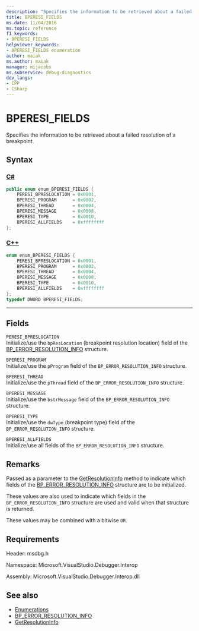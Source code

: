 ```yaml
---
description: "Specifies the information to be retrieved about a failed resolution of a breakpoint."
title: BPERESI_FIELDS
ms.date: 11/04/2016
ms.topic: reference
f1_keywords:
- BPERESI_FIELDS
helpviewer_keywords:
- BPERESI_FIELDS enumeration
author: maiak
ms.author: maiak
manager: mijacobs
ms.subservice: debug-diagnostics
dev_langs:
- CPP
- CSharp
---
```

# BPERESI_FIELDS

Specifies the information to be retrieved about a failed resolution of a breakpoint.

## Syntax

### [C#](#tab/csharp)
```csharp
public enum enum_BPERESI_FIELDS {
    PERESI_BPRESLOCATION = 0x0001,
    BPERESI_PROGRAM      = 0x0002,
    BPERESI_THREAD       = 0x0004,
    BPERESI_MESSAGE      = 0x0008,
    BPERESI_TYPE         = 0x0010,
    BPERESI_ALLFIELDS    = 0xffffffff
};
```
### [C++](#tab/cpp)
```cpp
enum enum_BPERESI_FIELDS {
    PERESI_BPRESLOCATION = 0x0001,
    BPERESI_PROGRAM      = 0x0002,
    BPERESI_THREAD       = 0x0004,
    BPERESI_MESSAGE      = 0x0008,
    BPERESI_TYPE         = 0x0010,
    BPERESI_ALLFIELDS    = 0xffffffff
};
typedef DWORD BPERESI_FIELDS;
```
---

## Fields
`PERESI_BPRESLOCATION`\
Initialize/use the `bpResLocation` (breakpoint resolution location) field of the [BP_ERROR_RESOLUTION_INFO](../../../extensibility/debugger/reference/bp-error-resolution-info.md) structure.

`BPERESI_PROGRAM`\
Initialize/use the `pProgram` field of the `BP_ERROR_RESOLUTION_INFO` structure.

`BPERESI_THREAD`\
Initialize/use the `pThread` field of the `BP_ERROR_RESOLUTION_INFO` structure.

`BPERESI_MESSAGE`\
Initialize/use the `bstrMessage` field of the `BP_ERROR_RESOLUTION_INFO` structure.

`BPERESI_TYPE`\
Initialize/use the `dwType` (breakpoint type) field of the `BP_ERROR_RESOLUTION_INFO` structure.

`BPERESI_ALLFIELDS`\
Initialize/use all fields of the `BP_ERROR_RESOLUTION_INFO` structure.

## Remarks
Passed as a parameter to the [GetResolutionInfo](../../../extensibility/debugger/reference/idebugerrorbreakpointresolution2-getresolutioninfo.md) method to indicate which fields of the [BP_ERROR_RESOLUTION_INFO](../../../extensibility/debugger/reference/bp-error-resolution-info.md) structure are to be initialized.

These values are also used to indicate which fields in the `BP_ERROR_RESOLUTION_INFO` structure are used and valid when that structure is returned.

These values may be combined with a bitwise `OR`.

## Requirements
Header: msdbg.h

Namespace: Microsoft.VisualStudio.Debugger.Interop

Assembly: Microsoft.VisualStudio.Debugger.Interop.dll

## See also
- [Enumerations](../../../extensibility/debugger/reference/enumerations-visual-studio-debugging.md)
- [BP_ERROR_RESOLUTION_INFO](../../../extensibility/debugger/reference/bp-error-resolution-info.md)
- [GetResolutionInfo](../../../extensibility/debugger/reference/idebugerrorbreakpointresolution2-getresolutioninfo.md)
